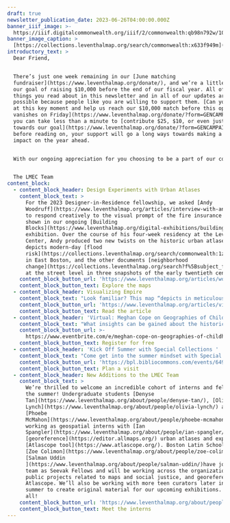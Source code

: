 ```yaml
---
draft: true
newsletter_publication_date: 2023-06-26T04:00:00.000Z
banner_iiif_image: >-
  https://iiif.digitalcommonwealth.org/iiif/2/commonwealth:qb98n792w/1007,1039,4332,1756/2000,/0/default.jpg
banner_image_caption: >
  [https://collections.leventhalmap.org/search/commonwealth:x633f949m](https://collections.leventhalmap.org/search/commonwealth:x633f949m)
introductory_text: >
  Dear Friend,


  There’s just one week remaining in our [June matching
  fundraiser](https://www.leventhalmap.org/donate/), and we’re a little behind
  our goal of raising $10,000 before the end of our fiscal year. All of the
  things you read about in this newsletter and in all of our updates are only
  possible because people like you are willing to support them. [Can you chip in
  at this key moment and help us reach our $10,000 match before this opportunity
  vanishes on Friday](https://www.leventhalmap.org/donate/?form=GENCAMPAIGN)? If
  you can take less than a minute to [contribute $25, $10, or even just $3
  towards our goal](https://www.leventhalmap.org/donate/?form=GENCAMPAIGN)
  before reading on, your support will go a long ways towards making a real
  impact on the year ahead.


  With our ongoing appreciation for you choosing to be a part of our community,


  The LMEC Team
content_block:
  - content_block_header: Design Experiments with Urban Atlases
    content_block_text: >
      For the 2023 Designer-in-Residence fellowship, we asked [Andy
      Woodruff](https://www.leventhalmap.org/articles/interview-with-andy-woodruff/)
      to respond creatively to the visual prompt of the fire insurance atlases
      shown in our ongoing [Building
      Blocks](https://www.leventhalmap.org/digital-exhibitions/building-blocks/)
      exhibition. Over the course of his four-week residency at the Leventhal
      Center, Andy produced two new twists on the historic urban atlases. One
      depicts modern-day [flood
      risk](https://collections.leventhalmap.org/search/commonwealth:1z40px27t)
      in East Boston, and the other documents [neighborhood
      change](https://collections.leventhalmap.org/search?f%5Bsubject_facet_ssim%5D%5B%5D=Professions--Massachusetts--Boston--Maps)
      at the street level in three snapshots of the early twentieth century. 
    content_block_button_url: 'https://www.leventhalmap.org/articles/woodruff-map-interactive/'
    content_block_button_text: Explore the maps
  - content_block_header: Visualizing Empire
    content_block_text: "Look familiar? This map “depicts in meticulous detail the sugar warehouses and associated railway depots and shipping docks of twenty-one Cuban towns, with an eye towards technical details like loading capacity and building material. This is the same visual language almost exclusively used by map-making companies to depict urban cities like Boston,” writes Northeastern University co-op student\_[Patricio Pino](https://www.leventhalmap.org/about/people/patricio-pino/) in his latest article tracing webs of influence and power across the global landscape. \n"
    content_block_button_url: 'https://www.leventhalmap.org/articles/visualizing-empire/  '
    content_block_button_text: Read the article
  - content_block_header: 'Virtual: Meghan Cope on Geographies of Childhood · July 25, 12:00pm ET '
    content_block_text: "What insights can be gained about the historical geographies of childhood from primary source material? What do maps—designed for or by children—reveal about the conditions, spaces, and places of childhood? Join us on Tuesday, July 25 at 12:00M EDT with\_Meghan Cope\_for a virtual talk on the conditions and experiences of childhood in early twentieth century New England. This talk is free and open to the public. It will broadcast live to our\_[Facebook page](https://www.facebook.com/bplmaps)\_and\_[YouTube channel](https://www.youtube.com/@LeventhalMapEducationCenter).\n"
    content_block_button_url: >-
      https://www.eventbrite.com/e/meghan-cope-on-geographies-of-childhood-tickets-653110349637
    content_block_button_text: Register for free
  - content_block_header: 'Kick Off Summer with Special Collections '
    content_block_text: "Come get into the summer mindset with Special Collections! Whether it’s heading to the beach, taking in a baseball game, or loading up the car for a family road trip, there’s nothing quite like the spirit of summer. Select items that spotlight Summer Fun will be on view for the month of July in the Special Collections reading room—no appointment necessary. Items include: Automobile Map of New England Showing the Ideal Tour (1925); Other Sandy Cove Stories\_(1931); An Impression of Summer: A Landscape Panorama\_(1966); a sixteenth-century treatise on swimming techniques; and a selection of photographs of baseball legends Jackie Robinson and Satchel Paige in Boston.\n"
    content_block_button_url: 'https://bpl.bibliocommons.com/events/64919fa173e31d2900bc7da6'
    content_block_button_text: Plan a visit
  - content_block_header: New Additions to the LMEC Team
    content_block_text: >
      We’re thrilled to welcome an incredible cohort of interns and fellows for
      the summer! Undergraduate students [Denyse
      Tan](https://www.leventhalmap.org/about/people/denyse-tan/), [Olivia
      Lynch](https://www.leventhalmap.org/about/people/olivia-lynch/) and
      [Phoebe
      McMahon](https://www.leventhalmap.org/about/people/phoebe-mcmahon/) are
      working as geospatial interns with [Ian
      Spangler](https://www.leventhalmap.org/about/people/ian-spangler/) to
      [georeference](https://editor.allmaps.org/) urban atlases and expand our
      [Atlascope tool](https://www.atlascope.org/). Boston Latin School students
      [Zoe Colimon](https://www.leventhalmap.org/about/people/zoe-colimon/) and
      [Salman Uddin
      ](https://www.leventhalmap.org/about/people/salman-uddin/)have joined the
      team as Seevak Fellows and will be working across the organization on
      public projects related to maps and social justice, and georeferencing for
      Atlascope. We’ll also be working with more teen curators later in the
      summer to create original material for our upcoming exhibitions. Welcome
      all! 
    content_block_button_url: 'https://www.leventhalmap.org/about/people/#interns'
    content_block_button_text: Meet the interns
---
```





